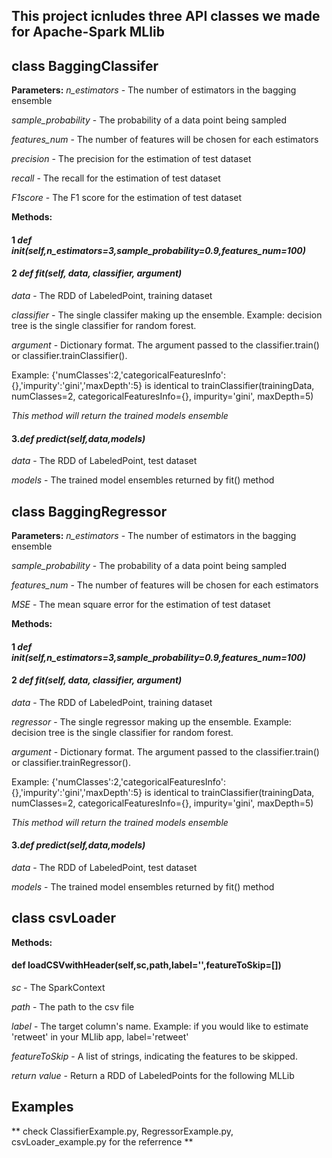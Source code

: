 ## This project icnludes three API classes we made for Apache-Spark MLlib

## class BaggingClassifer

**Parameters:**
*n_estimators* - The number of estimators in the bagging ensemble

*sample_probability* - The probability of a data point being sampled

*features_num* - The number of features will be chosen for each estimators

*precision* - The precision for the estimation of test dataset

*recall* - The recall for the estimation of test dataset

*F1score* - The F1 score for the estimation of test dataset

**Methods:**

#### 1 *def __init__(self,n_estimators=3,sample_probability=0.9,features_num=100)*

#### 2 *def fit(self, data, classifier, argument)*

  *data* - The RDD of LabeledPoint, training dataset

  *classifier* - The single classifer making up the ensemble. Example: decision tree is the single classifier for random forest.

  *argument* - Dictionary format. The argument passed to the classifier.train() or classifier.trainClassifier(). 

  Example: {'numClasses':2,'categoricalFeaturesInfo':{},'impurity':'gini','maxDepth':5} is identical to
  trainClassifier(trainingData, numClasses=2, categoricalFeaturesInfo={}, impurity='gini', maxDepth=5)

  *This method will return the trained models ensemble*
#### 3.*def predict(self,data,models)*

  *data* - The RDD of LabeledPoint, test dataset

  *models* - The trained model ensembles returned by fit() method

## class BaggingRegressor

**Parameters:**
*n_estimators* - The number of estimators in the bagging ensemble

*sample_probability* - The probability of a data point being sampled

*features_num* - The number of features will be chosen for each estimators

*MSE* - The mean square error for the estimation of test dataset

**Methods:**

#### 1 *def __init__(self,n_estimators=3,sample_probability=0.9,features_num=100)*

#### 2 *def fit(self, data, classifier, argument)*

  *data* - The RDD of LabeledPoint, training dataset

  *regressor* - The single regressor making up the ensemble. Example: decision tree is the single classifier for random forest.

  *argument* - Dictionary format. The argument passed to the classifier.train() or classifier.trainRegressor(). 

  Example: {'numClasses':2,'categoricalFeaturesInfo':{},'impurity':'gini','maxDepth':5} is identical to
  trainClassifier(trainingData, numClasses=2, categoricalFeaturesInfo={}, impurity='gini', maxDepth=5)

  *This method will return the trained models ensemble*
#### 3.*def predict(self,data,models)*

  *data* - The RDD of LabeledPoint, test dataset

  *models* - The trained model ensembles returned by fit() method

## class csvLoader

**Methods:**
#### def loadCSVwithHeader(self,sc,path,label='',featureToSkip=[])
*sc* - The SparkContext

*path* - The path to the csv file

*label* - The target column's name. Example: if you would like to estimate 'retweet' in your MLlib app, label='retweet'

*featureToSkip* - A list of strings, indicating the features to be skipped.

*return value* - Return a RDD of LabeledPoints for the following MLLib

## Examples
** check ClassifierExample.py, RegressorExample.py, csvLoader_example.py for the referrence ** 
